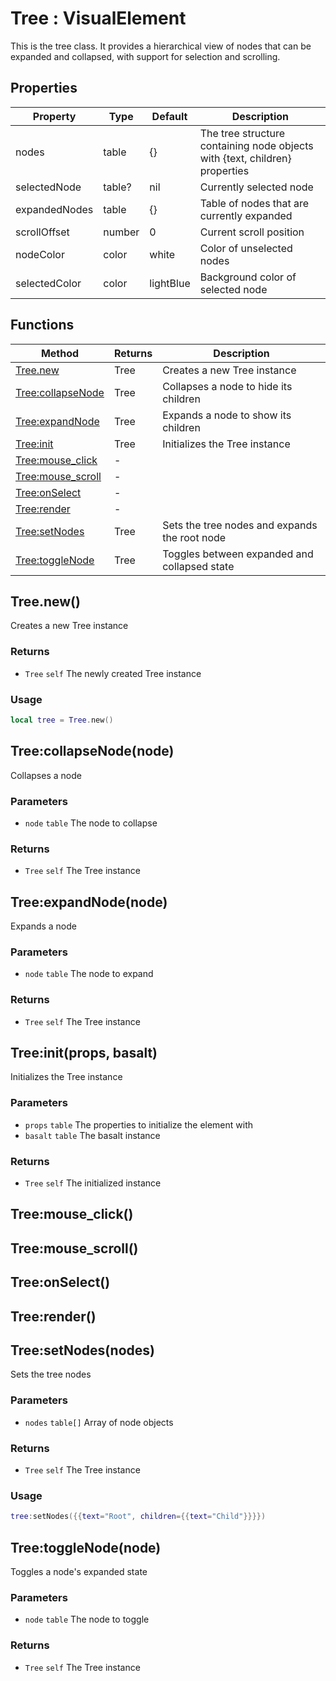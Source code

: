 # Tree : VisualElement
This is the tree class. It provides a hierarchical view of nodes that can be expanded and collapsed,
with support for selection and scrolling.

## Properties

|Property|Type|Default|Description|
|---|---|---|---|
|nodes|table|{}|The tree structure containing node objects with {text, children} properties
|selectedNode|table?|nil|Currently selected node
|expandedNodes|table|{}|Table of nodes that are currently expanded
|scrollOffset|number|0|Current scroll position
|nodeColor|color|white|Color of unselected nodes
|selectedColor|color|lightBlue|Background color of selected node

## Functions

|Method|Returns|Description|
|---|---|---|
|[Tree.new](#Tree.new)|Tree|Creates a new Tree instance
|[Tree:collapseNode](#Tree:collapseNode)|Tree|Collapses a node to hide its children
|[Tree:expandNode](#Tree:expandNode)|Tree|Expands a node to show its children
|[Tree:init](#Tree:init)|Tree|Initializes the Tree instance
|[Tree:mouse_click](#Tree:mouse_click)|-|
|[Tree:mouse_scroll](#Tree:mouse_scroll)|-|
|[Tree:onSelect](#Tree:onSelect)|-|
|[Tree:render](#Tree:render)|-|
|[Tree:setNodes](#Tree:setNodes)|Tree|Sets the tree nodes and expands the root node
|[Tree:toggleNode](#Tree:toggleNode)|Tree|Toggles between expanded and collapsed state

## Tree.new()
Creates a new Tree instance

### Returns
* `Tree` `self` The newly created Tree instance

### Usage
 ```lua
local tree = Tree.new()
```

## Tree:collapseNode(node)
Collapses a node

### Parameters
* `node` `table` The node to collapse

### Returns
* `Tree` `self` The Tree instance

## Tree:expandNode(node)
Expands a node

### Parameters
* `node` `table` The node to expand

### Returns
* `Tree` `self` The Tree instance

## Tree:init(props, basalt)
Initializes the Tree instance

### Parameters
* `props` `table` The properties to initialize the element with
* `basalt` `table` The basalt instance

### Returns
* `Tree` `self` The initialized instance

## Tree:mouse_click()

## Tree:mouse_scroll()

## Tree:onSelect()

## Tree:render()

## Tree:setNodes(nodes)
Sets the tree nodes

### Parameters
* `nodes` `table[]` Array of node objects

### Returns
* `Tree` `self` The Tree instance

### Usage
 ```lua
tree:setNodes({{text="Root", children={{text="Child"}}}})
```

## Tree:toggleNode(node)
Toggles a node's expanded state

### Parameters
* `node` `table` The node to toggle

### Returns
* `Tree` `self` The Tree instance



